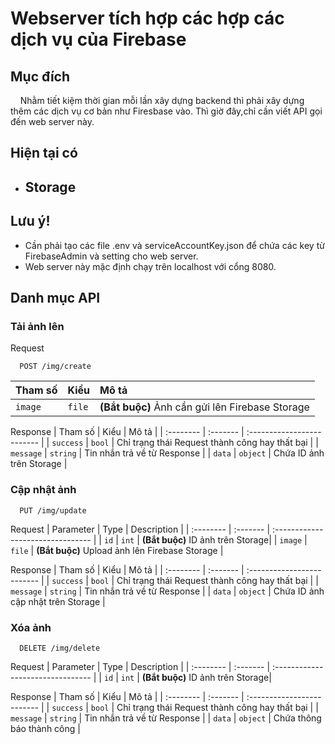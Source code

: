 # Webserver tích hợp các hợp các dịch vụ của Firebase

## Mục đích
&nbsp; &nbsp; Nhằm tiết kiệm thời gian mỗi lần xây dựng backend thì phải xây dựng thêm các dịch vụ cơ bản như Firesbase vào. Thì giờ đây,chỉ cần viết API gọi đến web server này.

## Hiện tại có
+ ## Storage

## Lưu ý!
+ Cần phải tạo các file .env và serviceAccountKey.json để chứa các key từ FirebaseAdmin và setting cho web server.
+ Web server này mặc định chạy trên localhost với cổng 8080.

## Danh mục API


### Tải ảnh lên  
Request
```http
  POST /img/create
```

| Tham số | Kiểu     | Mô tả                |
| :-------- | :------- | :------------------------- |
| `image` | `file` | **(Bắt buộc)** Ảnh cần gửi lên Firebase Storage  |

Response
| Tham số | Kiểu     | Mô tả                |
| :-------- | :------- | :------------------------- |
| `success` | `bool` | Chỉ trạng thái Request thành công hay thất bại |
| `message` | `string` | Tin nhắn trả về từ Response |
| `data` | `object` | Chứa ID ảnh trên Storage |


### Cập nhật ảnh

```http
  PUT /img/update
```
Request
| Parameter | Type     | Description                       |
| :-------- | :------- | :-------------------------------- |
| `id`      | `int` |  **(Bắt buộc)** ID ảnh trên Storage|
| `image` | `file` | **(Bắt buộc)** Upload ảnh lên Firebase Storage  |

Response
| Tham số | Kiểu     | Mô tả                |
| :-------- | :------- | :------------------------- |
| `success` | `bool` | Chỉ trạng thái Request thành công hay thất bại |
| `message` | `string` | Tin nhắn trả về từ Response |
| `data` | `object` | Chứa ID ảnh cập nhật trên Storage |


### Xóa ảnh

```http
  DELETE /img/delete
```
Request
| Parameter | Type     | Description                       |
| :-------- | :------- | :-------------------------------- |
| `id`      | `int` |  **(Bắt buộc)** ID ảnh trên Storage|


Response
| Tham số | Kiểu     | Mô tả                |
| :-------- | :------- | :------------------------- |
| `success` | `bool` | Chỉ trạng thái Request thành công hay thất bại |
| `message` | `string` | Tin nhắn trả về từ Response |
| `data` | `object` | Chứa thông báo thành công  |
